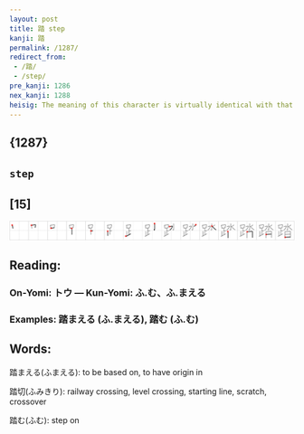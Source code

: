 ```yaml
---
layout: post
title: 踏 step
kanji: 踏
permalink: /1287/
redirect_from:
 - /踏/
 - /step/
pre_kanji: 1286
nex_kanji: 1288
heisig: The meaning of this character is virtually identical with that of the last frame. Be sure to come up with distinct connotations suggested by phrases in which each is commonly used. <i>Wooden leg</i> . . . <i>water</i> . . . <i>sun</i>.
---
```


## {1287}

## `step`

## [15]

<div class="stroke"><img src="../images/E8B88F.png" /></div>

## Reading:

### On-Yomi: トウ &mdash; Kun-Yomi: ふ.む、ふ.まえる

### Examples: 踏まえる (ふ.まえる), 踏む (ふ.む)

## Words:

踏まえる(ふまえる): to be based on, to have origin in

踏切(ふみきり): railway crossing, level crossing, starting line, scratch, crossover

踏む(ふむ): step on
